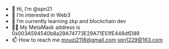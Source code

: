 - 👋 Hi, I’m @spn21
- 👀 I’m interested in Web3
- 🌱 I’m currently learning zkp and blockchain dev
- 🙆‍♂️ My MetaMask address is 0x003A594540b8a29A74773E29A71E51fE448dfD89 
- 📫 How to reach me <mouzi2118@gmail.com> <spn1229@163.com>

<!---
spn21/spn21 is a ✨ special ✨ repository because its `README.md` (this file) appears on your GitHub profile.
You can click the Preview link to take a look at your changes.
--->
